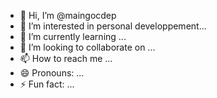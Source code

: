 - 👋 Hi, I’m @maingocdep
- 👀 I’m interested in personal developpement...
- 🌱 I’m currently learning ...
- 💞️ I’m looking to collaborate on ...
- 📫 How to reach me ...
- 😄 Pronouns: ...
- ⚡ Fun fact: ...

<!---
maingocdep/maingocdep is a ✨ special ✨ repository because its `README.md` (this file) appears on your GitHub profile.
You can click the Preview link to take a look at your changes.
--->
